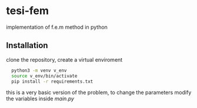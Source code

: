 # tesi-fem

implementation of f.e.m method in python 


## Installation

clone the repository, create a virtual enviroment

```bash
  python3 -m venv v_env
  source v_env/bin/activate
  pip install -r requirements.txt
```

this is a very basic version of the problem, to change the parameters modify the variables inside *main.py*
    
